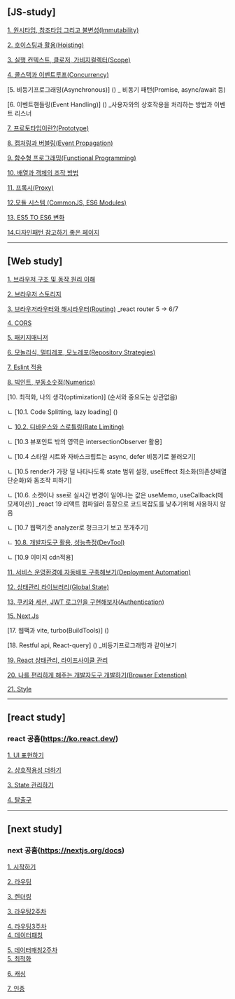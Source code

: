 ## [JS-study]

[1. 원시타입, 참조타입 그리고 불변성(Immutability)](./JS/Immutability.md)

[2. 호이스팅과 활용(Hoisting)](./JS/Hoisting.md)

[3. 실행 컨텍스트, 클로저, 가비지컬렉터(Scope)](./JS/Scope.md)

[4. 콜스택과 이벤트루프(Concurrency)](./JS/Concurrency.md)

[5. 비등기프로그래밍(Asynchronous)] () _ 비동기 패턴(Promise, async/await 등)

[6. 이벤트핸들링(Event Handling)] () _사용자와의 상호작용을 처리하는 방법과 이벤트 리스너

[7. 프로토타입이란?(Prototype)](./JS/Prototype.md)

[8. 캡처링과 버블링(Event Propagation)](./JS/EventPropagation.md)

[9. 함수형 프로그래밍(Functional Programming)](./JS/FP.md)

[10. 배열과 객체의 조작 방법](./JS/ArrayManipulate.md)

[11. 프록시(Proxy)](./JS/Proxy.md)

[12.모듈 시스템 (CommonJS, ES6 Modules)](./JS/ModuleSystem.md)

[13. ES5 TO ES6 변화](./JS/ES5_TO_ES6.md)

[14.디자인패턴 참고하기 좋은 페이지](https://patterns-dev-kr.github.io/) 

---

## [Web study]
[1. 브라우저 구조 및 동작 원리 이해](./Web/Browser_Architecture_and_Functionality_Understanding.md)

[2. 브라우저 스토리지](./Web/BrowserStorage.md)

[3. 브라우저라우터와 해시라우터(Routing)](./Web/Routing.md) _react router 5 -> 6/7

[4. CORS](./Web/CORS.md.md)

[5. 패키지매니저](./Web/Package_Manager.md)

[6. 모놀리식, 멀티레포, 모노레포(Repository Strategies)](./Web/RepositoryStrategies.md)

[7. Eslint 적용](./Web/Eslint.md)

[8. 빅인트, 부동소숫점(Numerics)](./Web/Numerics.md)

[10. 최적화, 나의 생각(optimization)] (순서와 중요도는 상관없음)

ㄴ [10.1. Code Splitting, lazy loading] ()

ㄴ [10.2. 디바운스와 스로틀링(Rate Limiting)](./Web/RateLimiting.md)

ㄴ [10.3 뷰포인트 밖의 영역은 intersectionObserver 활용]

ㄴ [10.4 스타일 시트와 자바스크립트는 async, defer 비동기로 불러오기]

ㄴ [10.5 render가 가장 덜 나타나도록 state 범위 설정, useEffect 최소화(의존성배열 단순화)와 돔조작 피하기]

ㄴ [10.6. 소켓이나 sse로 실시간 변경이 일어나는 값은 useMemo, useCallback(메모제이션)] _react 19 리액트 컴파일러 등장으로 코드복잡도를 낮추기위해 사용하지 않음

ㄴ [10.7 웹팩기준 analyzer로 청크크기 보고 쪼개주기]

ㄴ [10.8. 개발자도구 활용, 성능측정(DevTool)](./Web/DevTool.md)

ㄴ [10.9 이미지 cdn적용]

[11. 서비스 운영환경에 자동배포 구축해보기(Deployment Automation)](./Web/DeploymentAutomation.md)

[12. 상태관리 라이브러리(Global State)](./Web/GlobalStateManagement.md)

[13. 쿠키와 세션, JWT 로그인을 구현해보자(Authentication)](./Web/Authentication.md)

[15. Next.Js](./Web/NextJS.md)

[17. 웹팩과 vite, turbo(BuildTools)] ()

[18. Restful api, React-query] () _비등기프로그래밍과 같이보기

[19. React 상태관리, 라이프사이클 관리](./Web/React_State_LifeCycle)

[20. 나를 편리하게 해주는 개발자도구 개발하기(Browser Extenstion)](./Web/BrowserExtenstion.md)

[21. Style](./Web/Style.md)

---

## [react study]
### react 공홈(https://ko.react.dev/)

[1. UI 표현하기](./React/UIExpression.md)

[2. 상호작용성 더하기](./React/AddingInteractivity.md)

[3. State 관리하기](./React/StateManagement.md)

[4. 탈출구](./React/Advanced.md)

---

## [next study]
### next 공홈(https://nextjs.org/docs)

[1. 시작하기](./Next/GettingStarted.md)

[2. 라우팅](./Next/Routing.md)

[3. 렌더링](./Next/Rendering.md)

[3. 라우팅2주차](./Next/RoutingSecond.md)

[4. 라우팅3주차](./Next/RoutingThird.md)   
[4. 데이터패칭](./Next/DataFetching.md)   

[5. 데이터패칭2주차](./Next/DataFetchingSecond.md)   
[5. 최적화](./Next/Optimizing.md)   


[6. 캐싱](./Next/Caching.md)

[7. 인증](./Next/Authentication.md)
